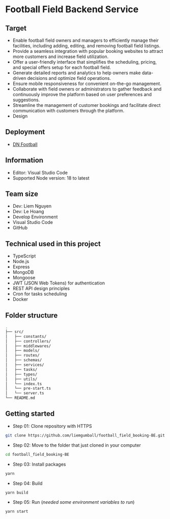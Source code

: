 # Football Field Backend Service

## Target

- Enable football field owners and managers to efficiently manage their facilities, including adding, editing, and removing football field listings.
- Provide a seamless integration with popular booking websites to attract more customers and increase field utilization.
- Offer a user-friendly interface that simplifies the scheduling, pricing, and special offers setup for each football field.
- Generate detailed reports and analytics to help owners make data-driven decisions and optimize field operations.
- Ensure mobile responsiveness for convenient on-the-go management.
- Collaborate with field owners or administrators to gather feedback and continuously improve the platform based on user preferences and suggestions.
- Streamline the management of customer bookings and facilitate direct communication with customers through the platform.
- Design

## Deployment

- [DN Football](https://football-field-booking-be.onrender.com/)

## Information

- Editor: Visual Studio Code
- Supported Node version: 18 to latest

## Team size

- Dev: Liem Nguyen
- Dev: Le Hoang
- Develop Environment
- Visual Studio Code
- GitHub

## Technical used in this project

- TypeScript
- Node.js
- Express
- MongoDB
- Mongoose
- JWT (JSON Web Tokens) for authentication
- REST API design principles
- Cron for tasks scheduling
- Docker

## Folder structure

```bash
.
├── src/
│   ├── constants/
│   ├── controllers/
│   ├── middlewares/
│   ├── models/
│   ├── routes/
│   ├── schemas/
│   ├── services/
│   ├── tasks/
│   ├── types/
│   ├── utils/
│   └── index.ts
│   └── pre-start.ts
│   └── server.ts
└── README.md
```

## Getting started

- Step 01: Clone repository with HTTPS

```bash
git clone https://github.com/liemgumball/football_field_booking-BE.git
```

- Step 02: Move to the folder that just cloned in your computer

```bash
cd football_field_booking-BE
```

- Step 03: Install packages

```bash
yarn
```

- Step 04: Build

```bash
yarn build
```

- Step 05: Run (_needed some environment variables to run_)

```bash
yarn start
```
